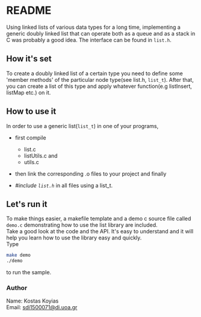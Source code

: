 # README #

Using linked lists of various data types for a long time,
implementing a generic doubly linked list that can operate
both as a queue and as a stack in C was probably a good idea.
The interface can be found in `list.h`.

## How it's set ##

To create a doubly linked list of a certain type you need to define
some 'member methods' of the particular node type(see list.h, `list_t`).
After that, you can create a list of this type and apply
whatever function(e.g listInsert, listMap etc.) on it.

## How to use it ##

In order to use a generic list(`list_t`) in one of your programs,

* first compile

  * list.c
  * listUtils.c and
  * utils.c

* then link the corresponding .o files to your project and finally
* *\#include `list.h`* in all files using a list_t.

## Let's run it ##

To make things easier, a makefile template and a demo c source file called `demo.c`
demonstrating how to use the list library are included.\
Take a good look at the code and the API.
It's easy to understand and it will help you learn how
to use the library easy and quickly.\
Type

```bash
make demo
./demo
```

to run the sample.

### Author ###

Name:  Kostas Koyias  
Email: sdi1500071@di.uoa.gr
